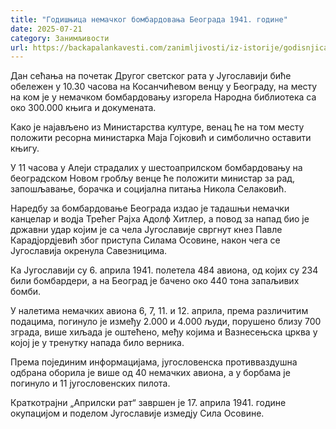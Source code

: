 ```yaml
---
title: "Годишњица немачког бомбардовања Београда 1941. године"
date: 2025-07-21
category: Занимљивости
url: https://backapalankavesti.com/zanimljivosti/iz-istorije/godisnjica-nemackog-bombardovanja-beograda-1941-godine/
---
```


Дан сећања на почетак Другог светског рата у Југославији биће обележен у 10.30 часова на Косанчићевом венцу у Београду, на месту на ком је у немачком бомбардовању изгорела Народна библиотека са око 300.000 књига и докумената.

Како је најављено из Министарства културе, венац ће на том месту положити ресорна министарка Маја Гојковић и симболично оставити књигу.

У 11 часова у Алеји страдалих у шестоаприлском бомбардовању на београдском Новом гробљу венце ће положити министар за рад, запошљавање, борачка и социјална питања Никола Селаковић.

Наредбу за бомбардовање Београда издао је тадашњи немачки канцелар и водја Трећег Рајха Адолф Хитлер, а повод за напад био је државни удар којим је са чела Југославије свргнут кнез Павле Карадјордјевић због приступа Силама Осовине, након чега се Југославија окренула Савезницима.

Ка Југославији су 6. априла 1941. полетела 484 авиона, од којих су 234 били бомбардери, а на Београд је бачено око 440 тона запаљивих бомби.

У налетима немачких авиона 6, 7, 11. и 12. априла, према различитим подацима, погинуло је између 2.000 и 4.000 људи, порушено близу 700 зграда, више хиљада је оштећено, међу којима и Вазнесењска црква у којој је у тренутку напада било верника.

Према појединим информацијама, југословенска противваздушна одбрана оборила је више од 40 немачких авиона, а у борбама је погинуло и 11 југословенских пилота.

Краткотрајни „Априлски рат“ завршен је 17. априла 1941. године окупацијом и поделом Југославије измедју Сила Осовине.
